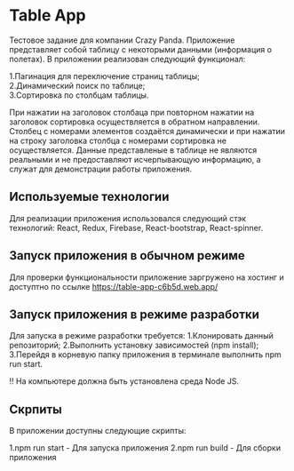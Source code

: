 # Table App

Тестовое задание для компании Crazy Panda. Приложение представляет собой таблицу с некоторыми данными (информация о полетах). В приложении реализован следующий функционал:

1.Пагинация для переключение страниц таблицы;   
2.Динамический поиск по таблице;  
3.Cортировка по столбцам таблицы.  

При нажатии на заголовок столбаца при повторном нажатии на заголовок сортировка осуществляется в обратном направлении. Столбец с номерами элементов создаётся динамически и при нажатии на строку заголовка столбца с номерами сортировка не осуществляется. Данные представленые в таблице не являются реальными и не предоставляют исчерпывающую информацию, а служат для демонстрации работы приложения.

## Используемые технологии

Для реализации приложения использовался следующий стэк технологий: React, Redux, Firebase, React-bootstrap, React-spinner.

## Запуск приложения в обычном режиме

Для проверки функциональности приложение заргружено на хостинг и доступтно по ссылке
https://table-app-c6b5d.web.app/

## Запуск приложения в режиме разработки 

Для запуска в режиме разработки требуется:
1.Клонировать данный репозиторий;
2.Выполнить установку зависимостей (npm install);
3.Перейдя в корневую папку приложения в терминале выполнить npm run start.

!! На компьютере должна быть установлена среда Node JS.

## Скрпиты 

В приложении доступны следующие скрипты:

1.npm run start - Для запуска приложения
2.npm run build - Для сборки приложения 

